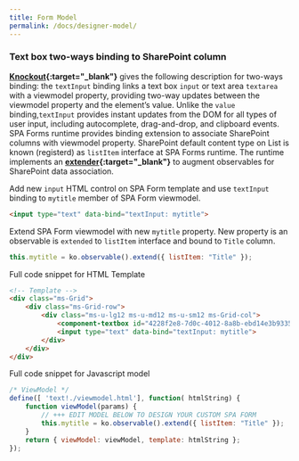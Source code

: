 ```yaml
---
title: Form Model
permalink: /docs/designer-model/
---
```


### Text box two-ways binding to SharePoint column

<b>[Knockout](http://knockoutjs.com/documentation/textinput-binding.html){:target="_blank"}</b> gives the following description for two-ways binding:  the <code>textInput</code> binding links a text box <code>input</code> or text area <code>textarea</code> with a viewmodel property, providing two-way updates between the viewmodel property and the element’s value. Unlike the <code>value</code> binding,<code>textInput</code> provides instant updates from the DOM for all types of user input, including autocomplete, drag-and-drop, and clipboard events.
<br/>
SPA Forms runtime provides binding extension to associate SharePoint columns with viewmodel property. SharePoint default content type on List is known (registerd) as <code>listItem</code> interface at SPA Forms runtime. The runtime implements an <b>[extender](http://knockoutjs.com/documentation/extenders.html){:target="_blank"}</b> to augment observables for SharePoint data association. 
<br/>
 

Add new <code>input</code> HTML control on SPA Form template and use <code>textInput</code> binding to <code>mytitle</code> member of SPA Form viewmodel. 
```html
<input type="text" data-bind="textInput: mytitle">
```
Extend SPA Form viewmodel with new <code>mytitle</code> property. New property is an observable is <code>extended</code> to <code>listItem</code> interface and bound to <code>Title</code> column.
```javascript
this.mytitle = ko.observable().extend({ listItem: "Title" });
```
Full code snippet for HTML Template
```html
<!-- Template -->
<div class="ms-Grid">
    <div class="ms-Grid-row">
        <div class="ms-u-lg12 ms-u-md12 ms-u-sm12 ms-Grid-col">
            <component-textbox id="4228f2e8-7d0c-4012-8a8b-ebd14e3b9335" params="'InternalName':'Title','Title':'Title','Description':'','MaxLength':255,'DefaultValue':null,'FieldTypeKind':2,'ReadOnlyField':false,'Required':true" class=""></component-textbox>
            <input type="text" data-bind="textInput: mytitle"> 
        </div>
    </div>
</div>
```
Full code snippet for Javascript model
```javascript
/* ViewModel */
define([ 'text!./viewmodel.html'], function( htmlString) {
    function viewModel(params) {
        // +++ EDIT MODEL BELOW TO DESIGN YOUR CUSTOM SPA FORM
        this.mytitle = ko.observable().extend({ listItem: "Title" });
    }
    return { viewModel: viewModel, template: htmlString };
});
```

